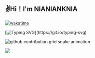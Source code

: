 ## ✌️Hi！I'm NIANIANKNIA

[![wakatime](https://wakatime.com/badge/user/a2d785d3-a26c-467b-9112-333ba2bee9e8.svg?style=for-the-badge)](https://wakatime.com/@a2d785d3-a26c-467b-9112-333ba2bee9e8)

[![Typing SVG](https://readme-typing-svg.demolab.com?font=ZCOOL+KuaiLe&size=30&pause=1000&center=%E7%9C%9F&vCenter=%E7%9C%9F&repeat=%E7%9C%9F&random=%E7%9C%9F&width=435&lines=%E5%92%95%E5%92%95%E5%92%95%E6%98%AF%E6%9E%81%E5%A5%BD%E7%9A%84...)](https://git.io/typing-svg)

<picture>
  <source media="(prefers-color-scheme: dark)" srcset="https://raw.githubusercontent.com/NIANIANKNIA/NIANIANKNIA/output/github-contribution-grid-snake-dark.svg">
  <source media="(prefers-color-scheme: light)" srcset="https://raw.githubusercontent.com/NIANIANKNIA/NIANIANKNIA/output/github-contribution-grid-snake.svg">
  <img alt="github contribution grid snake animation" src="https://raw.githubusercontent.comNIANIANKNIA/NIANIANKNIA/output/github-contribution-grid-snake.svg">
</picture>

![](https://github-readme-streak-stats.herokuapp.com/?user=NIANIANKNIA)




